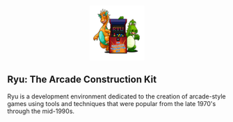 <p align="center">
    <img width="25%" height="25%" src="/assets/logo/logo-white-transparent.png" />
</p>

## Ryu: The Arcade Construction Kit

Ryu is a development environment dedicated
to the creation of arcade-style games using tools and techniques
that were popular from the late 1970's through the mid-1990s.